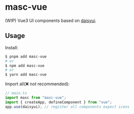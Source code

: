 # masc-vue

(WIP) Vue3 UI components based on [daisyui](https://github.com/saadeghi/daisyui).

## Usage

Install:

```bash
$ pnpm add masc-vue
# or
$ npm add masc-vue
# or
$ yarn add masc-vue
```

Import all(❌ not recommended):

```ts
// main.ts
import masc from "masc-vue";
import { createApp, defineComponent } from "vue";
app.use(daisyui); // register all components expect icons
```
